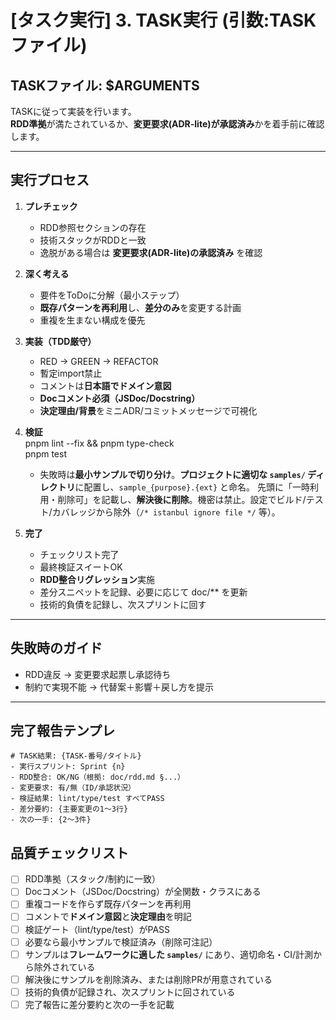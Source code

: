 # [タスク実行] 3. TASK実行 (引数:TASKファイル)

## TASKファイル: $ARGUMENTS

TASKに従って実装を行います。  
**RDD準拠**が満たされているか、**変更要求(ADR-lite)が承認済み**かを着手前に確認します。

---

## 実行プロセス

1. **プレチェック**  
   - RDD参照セクションの存在  
   - 技術スタックがRDDと一致  
   - 逸脱がある場合は **変更要求(ADR-lite)の承認済み** を確認

2. **深く考える**  
   - 要件をToDoに分解（最小ステップ）  
   - **既存パターンを再利用**し、**差分のみ**を変更する計画  
   - 重複を生まない構成を優先  

3. **実装（TDD厳守）**  
   - RED → GREEN → REFACTOR  
   - 暫定import禁止  
   - コメントは**日本語でドメイン意図**  
   - **Docコメント必須（JSDoc/Docstring）**  
   - **決定理由/背景**をミニADR/コミットメッセージで可視化  

4. **検証**  
      pnpm lint --fix && pnpm type-check  
      pnpm test  
   - 失敗時は**最小サンプルで切り分け**。**プロジェクトに適切な `samples/` ディレクトリ**に配置し、`sample_{purpose}.{ext}` と命名。
     先頭に「一時利用・削除可」を記載し、**解決後に削除**。機密は禁止。設定でビルド/テスト/カバレッジから除外（`/* istanbul ignore file */` 等）。

5. **完了**  
   - チェックリスト完了  
   - 最終検証スイートOK  
   - **RDD整合リグレッション**実施  
   - 差分スニペットを記録、必要に応じて doc/** を更新  
   - 技術的負債を記録し、次スプリントに回す  

---

## 失敗時のガイド
- RDD違反 → 変更要求起票し承認待ち  
- 制約で実現不能 → 代替案＋影響＋戻し方を提示  

---

## 完了報告テンプレ
    # TASK結果: {TASK-番号/タイトル}
    - 実行スプリント: Sprint {n}
    - RDD整合: OK/NG（根拠: doc/rdd.md §...）
    - 変更要求: 有/無（ID/承認状況）
    - 検証結果: lint/type/test すべてPASS
    - 差分要約: {主要変更の1〜3行}
    - 次の一手: {2〜3件}

## 品質チェックリスト
- [ ] RDD準拠（スタック/制約に一致）
- [ ] Docコメント（JSDoc/Docstring）が全関数・クラスにある
- [ ] 重複コードを作らず既存パターンを再利用
- [ ] コメントで**ドメイン意図**と**決定理由**を明記
- [ ] 検証ゲート（lint/type/test）がPASS
- [ ] 必要なら最小サンプルで検証済み（削除可注記）
- [ ] サンプルは**フレームワークに適した `samples/`** にあり、適切命名・CI/計測から除外されている
- [ ] 解決後にサンプルを削除済み、または削除PRが用意されている
- [ ] 技術的負債が記録され、次スプリントに回されている
- [ ] 完了報告に差分要約と次の一手を記載
